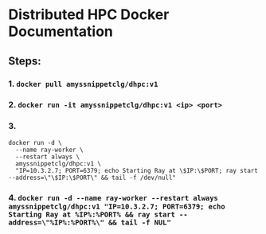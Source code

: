 # Distributed HPC Docker Documentation

## Steps:

### 1. `docker pull amyssnippetclg/dhpc:v1`

### 2. `docker run -it amyssnippetclg/dhpc:v1 <ip> <port>`

### 3. 
```
docker run -d \
  --name ray-worker \
  --restart always \
  amyssnippetclg/dhpc:v1 \
  "IP=10.3.2.7; PORT=6379; echo Starting Ray at \$IP:\$PORT; ray start --address=\"\$IP:\$PORT\" && tail -f /dev/null"
```
### 4. `docker run -d --name ray-worker --restart always amyssnippetclg/dhpc:v1 "IP=10.3.2.7; PORT=6379; echo Starting Ray at %IP%:%PORT% && ray start --address=\"%IP%:%PORT%\" && tail -f NUL"`
